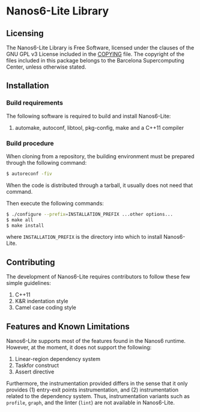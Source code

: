 # Nanos6-Lite Library

## Licensing

The Nanos6-Lite Library is Free Software, licensed under the clauses of the
GNU GPL v3 License included in the [COPYING](COPYING) file.
The copyright of the files included in this package belongs to the
Barcelona Supercomputing Center, unless otherwise stated.

## Installation

### Build requirements

The following software is required to build and install Nanos6-Lite:

1. automake, autoconf, libtool, pkg-config, make and a C++11 compiler

### Build procedure

When cloning from a repository, the building environment must be prepared through the following command:

```sh
$ autoreconf -fiv
```

When the code is distributed through a tarball, it usually does not need that command.

Then execute the following commands:

```sh
$ ./configure --prefix=INSTALLATION_PREFIX ...other options...
$ make all
$ make install
```

where `INSTALLATION_PREFIX` is the directory into which to install Nanos6-Lite.

## Contributing

The development of Nanos6-Lite requires contributors to follow these few simple guidelines:

1. C++11
1. K&R indentation style
1. Camel case coding style

## Features and Known Limitations

Nanos6-Lite supports most of the features found in the Nanos6 runtime. However, at the moment, it does not support the following:
1. Linear-region dependency system
1. Taskfor construct
1. Assert directive

Furthermore, the instrumentation provided differs in the sense that it only provides (1) entry-exit points instrumentation, and (2) instrumentation related to the dependency system. Thus, instrumentation variants such as `profile`, `graph`, and the linter (`lint`) are not available in Nanos6-Lite.
